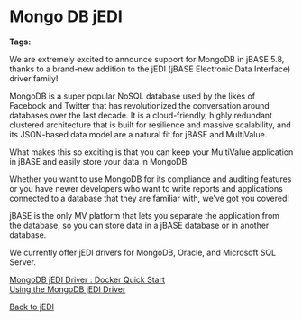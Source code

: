# Mongo DB jEDI

<PageHeader />

**Tags:**
<badge text='jedi' vertical='middle' />  

We are extremely excited to announce support for MongoDB in jBASE 5.8, thanks to a brand-new addition to the jEDI (jBASE Electronic Data Interface) driver family!  

MongoDB is a super popular NoSQL database used by the likes of Facebook and Twitter that has revolutionized the conversation around databases over the last decade. It is a cloud-friendly, highly redundant clustered architecture that is built for resilience and massive scalability, and its JSON-based data model are a natural fit for jBASE and MultiValue.

What makes this so exciting is that you can keep your MultiValue application in jBASE and easily store your data in MongoDB.  

Whether you want to use MongoDB for its compliance and auditing features or you have newer developers who want to write reports and applications connected to a database that they are familiar with, we’ve got you covered!  

jBASE is the only MV platform that lets you separate the application from the database, so you can store data in a jBASE database or in another database.  

We currently offer jEDI drivers for MongoDB, Oracle, and Microsoft SQL Server.

[MongoDB jEDI Driver : Docker Quick Start](./mongodb-docker-quickstart/README.md)  
[Using the MongoDB jEDI Driver](./mongodb-jedi-driver/README.md)  

[Back to jEDI](../README.md)

<PageFooter />
